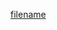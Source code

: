 [filename](https://raw.githubusercontent.com/ligaopeng123-npm/web-components-repo/main/packages/rc-br/README.md ':include')
